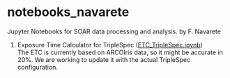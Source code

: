 # notebooks_navarete
Jupyter Notebooks for SOAR data processing and analysis. by F. Navarete

1. Exposure Time Calculator for TripleSpec ([ETC_TripleSpec.ipynb](https://github.com/soar-telescope/notebooks_navarete/blob/main/ETC_TripleSpec.ipynb)) <br>
The ETC is currently based on ARCOIris data, so it might be accurate in 20%.
We are working to update it with the actual TripleSpec configuration.

